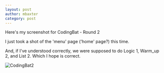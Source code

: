 ```yaml
---
layout: post
author: mbaxter
category: post
---
```

Here's my screenshot for CodingBat - Round 2

I just took a shot of the 'menu' page ('home' page?) this time.

And, if I've understood correctly, we were supposed to do Logic 1, Warm_up 2, and List 2. Which I hope is correct.

![CodingBat2](https://lh5.googleusercontent.com/-gnqQbI0lSuc/UkGE7EOUkPI/AAAAAAAAAUE/3TvMw6XD8VA/w695-h349-no/Screen+Shot+2013-09-23+at+9.40.05+AM.png)
